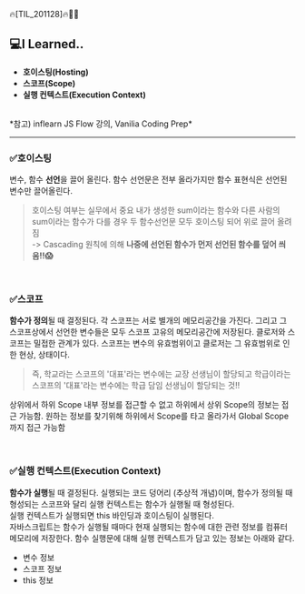 🔥[TIL_201128]🔥🏃‍♀️

## 💻I Learned..
- **호이스팅(Hosting)**
- **스코프(Scope)**
- **실행 컨텍스트(Execution Context)**
</br>
 *참고) inflearn JS Flow 강의, Vanilia Coding Prep*
 
---------------

### ✅호이스팅

변수, 함수 **선언**을 끌어 올린다. 함수 선언문은 전부 올라가지만 함수 표현식은 선언된 변수만 끌어올린다.

> 호이스팅 여부는 실무에서 중요 내가 생성한 sum이라는 함수와 다른 사람의 sum이라는 함수가 다를 경우 두 함수선언문 모두 호이스팅 되어 위로 끌어 올려짐 </br>
> -> Cascading 원칙에 의해 **나중에 선언된 함수가 먼저 선언된 함수를 덮어 씌움!!😱** 

<br/>

### ✅스코프 
**함수가 정의**될 때 결정된다.
각 스코프는 서로 별개의 메모리공간을 가진다. 그리고 그 스코프상에서 선언한 변수들은 모두 스코프 고유의 메모리공간에 저장된다. 클로저와 스코프는 밀접한 관계가 있다. 스코프는 변수의 유효범위이고 클로저는 그 유효범위로 인한 현상, 상태이다. </br>
>즉, 학교라는 스코프의 '대표'라는 변수에는 교장 선생님이 할당되고 학급이라는 스코프의 '대표'라는 변수에는 학급 담임 선생님이 할당되는 것!!

 상위에서 하위 Scope 내부 정보를 접근할 수 없고 하위에서 상위 Scope의 정보는 접근 가능함. 원하는 정보를 찾기위해 하위에서 Scope를 타고 올라가서 Global Scope까지 접근 가능함 

<br/>

### ✅실행 컨텍스트(Execution Context)
**함수가 실행**될 때 결정된다.
 실행되는 코드 덩어리 (추상적 개념)이며, 함수가 정의될 때 형성되는 스코프와 달리 실행 컨텍스트는 함수가 실행될 때 형성된다.
 <br/>
 실행 컨텍스트가 실행되면 this 바인딩과 호이스팅이 실행된다.
 <br/>
 자바스크립트는 함수가 실행될 때마다 현재 실행되는 함수에 대한 관련 정보를 컴퓨터 메모리에 저장한다. 함수 실행문에 대해 실행 컨텍스트가 담고 있는 정보는 아래와 같다.
- 변수 정보
- 스코프 정보
- this 정보




